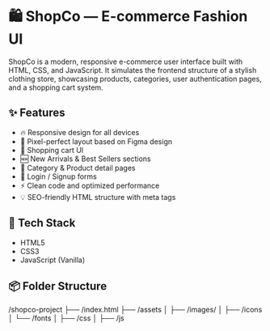 # 🛍️ ShopCo — E-commerce Fashion UI

ShopCo is a modern, responsive e-commerce user interface built with HTML, CSS, and JavaScript. 
It simulates the frontend structure of a stylish clothing store, showcasing products, categories, user authentication pages, and a shopping cart system.

## ✨ Features

- 🔥 Responsive design for all devices
- 🎨 Pixel-perfect layout based on Figma design
- 🛒 Shopping cart UI
- 🆕 New Arrivals & Best Sellers sections
- 👕 Category & Product detail pages
- 🔐 Login / Signup forms
- ⚡ Clean code and optimized performance
- 💡 SEO-friendly HTML structure with meta tags

## 📁 Tech Stack

- HTML5
- CSS3 
- JavaScript (Vanilla)

## 📦 Folder Structure
/shopco-project
├── /index.html
├── /assets
│   ├── /images/
│   ├── /icons
│   └── /fonts
│   ├── /css
│   ├── /js


